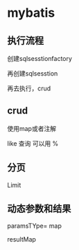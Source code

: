 # mybatis





## 执行流程

创建sqlsesstionfactory

再创建sqlsesstion

再去执行，crud







## crud

使用map或者注解

like 查询 可以用 %

## 分页

Limit 



## 动态参数和结果

paramsTYpe= map

resultMap